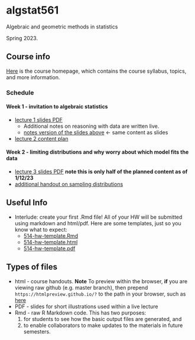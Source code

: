 # algstat561

Algebraic and geometric methods in statistics 

Spring 2023. 



## Course info
[Here](https://www.sonjapetrovicstats.com/teaching/561sp23) is the course homepage, which contains the course syllabus, topics, and more information. 



### Schedule 

#### Week 1 - invitation to algebraic statistics 

* [lecture 1 slides PDF](lecture1.pdf)
    * Additional notes on reasoning with data are written live. 
    * [notes version of the slides above](https://htmlpreview.github.io/?https://github.com/Sondzus/algstat561/blob/main/lecture1handout.html) $\leftarrow$ same content as slides
 * [lecture 2 content plan](https://htmlpreview.github.io/?https://github.com/Sondzus/algstat561/blob/main/lecture2.html)
    
#### Week 2 - limiting distributions and why worry about which model fits the data

* [lecture 3 slides PDF](lecture3.pdf) **note this is only half of the planned content as of 1/12/23**
* [additional handout on sampling distributions](https://htmlpreview.github.io/?https://github.com/Sondzus/algstat561/blob/main/lecture3-additionalhandout-563-SamplingDistributions.html)
    
 ## Useful Info 
    
* Interlude: create your first .Rmd file!   All of your HW will be submitted using markdown and html/pdf. Here are some templates, just so you know what to expect:
    * [514-hw-template.Rmd](https://github.com/Sondzus/StatsAnalytics/blob/master/514-hw-template.Rmd)
    * [514-hw-template.html](https://htmlpreview.github.io/?https://github.com/Sondzus/StatsAnalytics/blob/master/514-hw-template.html)
    * [514-hw-template.pdf](https://github.com/Sondzus/StatsAnalytics/blob/master/514-hw-template.pdf)



## Types of files

* html - course handouts. **Note** To preview within the browser, **if** you are viewing raw github (e.g. master branch), then  prepend `https://htmlpreview.github.io/?` to the path in your browser, such as [here](https://htmlpreview.github.io/?https://github.com/Sondzus/StatsAnalytics/blob/master/514-1.1-handout-DescriptiveStatistics.html) 
* PDF - slides for short illustrations used within a live lecture
* Rmd - raw R Markdown code. This has two purposes: 
	1) for students to see how the basic output files are generated, and 
	2) to enable collaborators to make updates to the materials in future semesters. 

